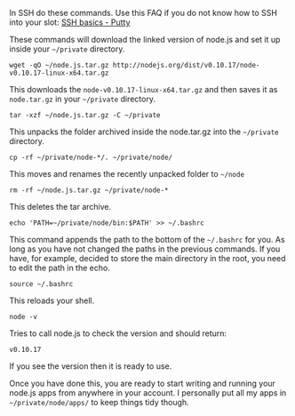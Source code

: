 
In SSH do these commands. Use this FAQ if you do not know how to SSH into your slot: [SSH basics - Putty](https://www.feralhosting.com/faq/view?question=12)

These commands will download the linked version of node.js and set it up inside your `~/private` directory.

~~~
wget -qO ~/node.js.tar.gz http://nodejs.org/dist/v0.10.17/node-v0.10.17-linux-x64.tar.gz
~~~

This downloads the `node-v0.10.17-linux-x64.tar.gz` and then saves it as `node.tar.gz` in your  `~/private` directory.

~~~
tar -xzf ~/node.js.tar.gz -C ~/private
~~~

This unpacks the folder archived inside the node.tar.gz into the `~/private` directory.

~~~
cp -rf ~/private/node-*/. ~/private/node/
~~~

This moves and renames the recently unpacked folder to `~/node`

~~~
rm -rf ~/node.js.tar.gz ~/private/node-*
~~~

This deletes the tar archive.

~~~
echo 'PATH=~/private/node/bin:$PATH' >> ~/.bashrc
~~~

This command appends the path to the bottom of the `~/.bashrc` for you. As long as you have not changed the paths in the previous commands. If you have, for example, decided to store the main directory in the root, you need to edit the path in the echo.

~~~
source ~/.bashrc
~~~

This reloads your shell.

~~~
node -v
~~~

Tries to call node.js to check the version and should return:

~~~
v0.10.17
~~~

If you see the version then it is ready to use.

Once you have done this, you are ready to start writing and running your node.js apps from anywhere in your account. I personally put all my apps in `~/private/node/apps/` to keep things tidy though.



